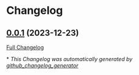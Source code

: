 # Changelog

## [0.0.1](https://github.com/buluma/ansible-role-hosts/tree/0.0.1) (2023-12-23)

[Full Changelog](https://github.com/buluma/ansible-role-hosts/compare/e0a6c72f9e0bf5c686c5ae3d181817321b93fe7d...0.0.1)



\* *This Changelog was automatically generated by [github_changelog_generator](https://github.com/github-changelog-generator/github-changelog-generator)*
